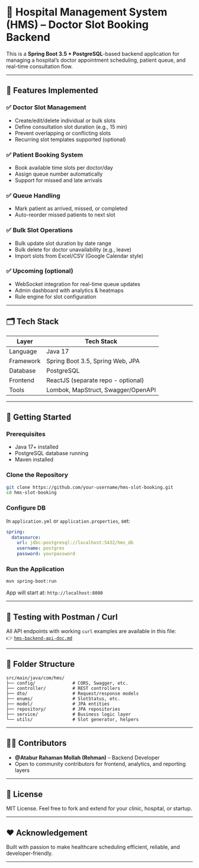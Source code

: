 # 🏥 Hospital Management System (HMS) – Doctor Slot Booking Backend

This is a **Spring Boot 3.5 + PostgreSQL**-based backend application for managing a hospital’s doctor appointment scheduling, patient queue, and real-time consultation flow.

---

## 🔧 Features Implemented

### ✅ Doctor Slot Management
- Create/edit/delete individual or bulk slots
- Define consultation slot duration (e.g., 15 min)
- Prevent overlapping or conflicting slots
- Recurring slot templates supported (optional)

### ✅ Patient Booking System
- Book available time slots per doctor/day
- Assign queue number automatically
- Support for missed and late arrivals

### ✅ Queue Handling
- Mark patient as arrived, missed, or completed
- Auto-reorder missed patients to next slot

### ✅ Bulk Slot Operations
- Bulk update slot duration by date range
- Bulk delete for doctor unavailability (e.g., leave)
- Import slots from Excel/CSV (Google Calendar style)

### ✅ Upcoming (optional)
- WebSocket integration for real-time queue updates
- Admin dashboard with analytics & heatmaps
- Rule engine for slot configuration

---

## 🗂 Tech Stack

| Layer        | Tech Stack                           |
|--------------|--------------------------------------|
| Language     | Java 17                              |
| Framework    | Spring Boot 3.5, Spring Web, JPA     |
| Database     | PostgreSQL                           |
| Frontend     | ReactJS (separate repo - optional)   |
| Tools        | Lombok, MapStruct, Swagger/OpenAPI   |

---

## 🚀 Getting Started

### Prerequisites
- Java 17+ installed
- PostgreSQL database running
- Maven installed

### Clone the Repository

```bash
git clone https://github.com/your-username/hms-slot-booking.git
cd hms-slot-booking
```

### Configure DB

In `application.yml` or `application.properties`, set:

```yaml
spring:
  datasource:
    url: jdbc:postgresql://localhost:5432/hms_db
    username: postgres
    password: yourpassword
```

### Run the Application

```bash
mvn spring-boot:run
```

App will start at: `http://localhost:8080`

---

## 🧪 Testing with Postman / Curl

All API endpoints with working `curl` examples are available in this file:  
👉 [`hms-backend-api-doc.md`](./hms-backend-api-doc.md)

---

## 📁 Folder Structure

```
src/main/java/com/hms/
├── config/              # CORS, Swagger, etc.
├── controller/          # REST controllers
├── dto/                 # Request/response models
├── enums/               # SlotStatus, etc.
├── model/               # JPA entities
├── repository/          # JPA repositories
├── service/             # Business logic layer
└── utils/               # Slot generator, helpers
```

---

## 👨‍💻 Contributors

- **@Atabur Rahaman Mollah (Rehman)** – Backend Developer  
- Open to community contributors for frontend, analytics, and reporting layers

---

## 📜 License

MIT License. Feel free to fork and extend for your clinic, hospital, or startup.

---

## ❤️ Acknowledgement

Built with passion to make healthcare scheduling efficient, reliable, and developer-friendly.

---
